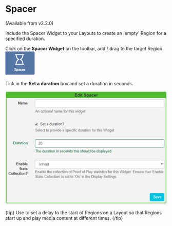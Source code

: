 # Spacer

(Available from v2.2.0)

Include the Spacer Widget to your Layouts to create an 'empty' Region for a specified duration.

Click on the **Spacer Widget** on the toolbar, add / drag to the target Region. ![Spacer Widget](img/media_spacer_widget.png)



Tick in the **Set a duration** box and set a duration in seconds.

![Spacer Edit Form](img/v2_media_spacer_edit.png)



{tip}
Use to set a delay to the start of Regions on a Layout so that Regions start up and play media content at different times.
{/tip}



